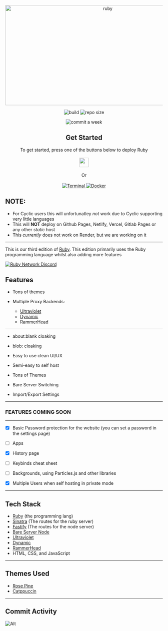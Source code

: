 <div align="center">
         
<img src="https://socialify.git.ci/ruby-network/ruby/image?description=1&font=Inter&forks=1&issues=1&language=1&name=1&owner=1&pattern=Circuit%20Board&pulls=1&stargazers=1&theme=Dark" alt="ruby" width="640" height="320" />

<img alt="build" src="https://img.shields.io/github/actions/workflow/status/ruby-network/ruby/docker-build.yml?style=for-the-badge"></img>
<img alt="repo size" src="https://img.shields.io/github/repo-size/ruby-network/ruby?style=for-the-badge"></img>
<!-- img alt="website status" src="https://img.shields.io/website?url=https%3A%2F%2Frubynetwork.tech"></img -->
<img alt="commit a week" src="https://img.shields.io/github/commit-activity/w/ruby-network/ruby?style=for-the-badge"></img>

</div>

<div align="center">
  <h2>Get Started</h2>
  <a>To get started, press one of the buttons below to deploy Ruby</a>
  <br />
  <br />
  <!-- a href="https://render.com/deploy?repo=https://github.com/Ruby-Network/ruby">
    <img
      height="30px"
      src="https://raw.githubusercontent.com/BinBashBanana/deploy-buttons/main/buttons/remade/render.svg"
    />
  </a -->
  <a href="https://glitch.com/edit/#!/import/github/Ruby-Network/ruby">
  <img height="30px" 
  src="https://raw.githubusercontent.com/BinBashBanana/deploy-buttons/main/buttons/remade/glitch.svg">
  </img>
  </a>
  <br />
  <br />
    <a>Or</a>
    <br>
    <br>
    <a href="./docs/terminal.md">
    <img src="https://img.shields.io/badge/terminal-%23121011.svg?style=for-the-badge&logo=gnu-bash&logoColor=white" alt="Terminal">
    </img>
    </a>
    <a href="./docs/docker.md">
    <img src="https://img.shields.io/badge/docker-%230db7ed.svg?style=for-the-badge&logo=docker&logoColor=white" alt="Docker">
    </img>
    </a>
</div>

## NOTE:

-   For Cyclic users this will unfortunatley *not* work due to Cyclic supporting very little languages
-   This will **NOT** deploy on Github Pages, Netlify, Vercel, Gitlab Pages or any other _static_ host
-   This *currently* does not work on Render, but we are working on it

---

This is our third edition of [Ruby](https://github.com/ruby-network/ruby-v1). This edition primarily uses the Ruby programming language whilst also adding more features

[![Ruby Network Discord](https://invidget.switchblade.xyz/bXJCZJZcJe?theme=dark)](https://discord.gg/bXJCZJZcJe)

## Features

-   Tons of themes

-   Multiple Proxy Backends:

    -   [Ultraviolet](https://github.com/titaniumnetwork-dev/ultraviolet)
    -   [Dynamic](https://github.com/nebulaservices/dynamic)
    -   [RammerHead](https://github.com/binary-person/rammerhead)
---


-   about:blank cloaking

-   blob: cloaking

-   Easy to use clean UI/UX

-   Semi-easy to self host

-   Tons of Themes 

-   Bare Server Switching

-   Import/Export Settings

---
### FEATURES COMING SOON
---

- [x]   Basic Password protection for the website (you can set a password in the settings page)

- [ ]  Apps 

- [x]  History page

- [ ] Keybinds cheat sheet

- [ ]  Backgrounds, using Particles.js and other libraries

- [x]  Multiple Users when self hosting in private mode

---

## Tech Stack

-   [Ruby](https://ruby-lang.org) (the programming lang)
-   [Sinatra](https://sinatrarb.com) (The routes for the ruby server)
-   [Fastify](https://fastify.dev) (The routes for the node server)
-   [Bare Server Node](https://github.com/tomphttp/bare-server-node)
-   [Ultraviolet](https://github.com/titaniumnetwork-dev/ultraviolet)
-   [Dynamic](https://github.com/nebulaServices/dynamic)
-   [RammerHead](https://github.com/binary-person/rammerhead)
-   HTML, CSS, and JavaScript
<!-- [Particles.js](https://vincentgarreau.com/particles.js/) -->

---

## Themes Used

- [Rose Pine](https://rosepinetheme.com)
- [Catppuccin](https://github.com/catppuccin/)

---

## Commit Activity

![Alt](https://repobeats.axiom.co/api/embed/ebe65662fb02989a2be94c965f41301cd8306047.svg 'Repobeats analytics image')
